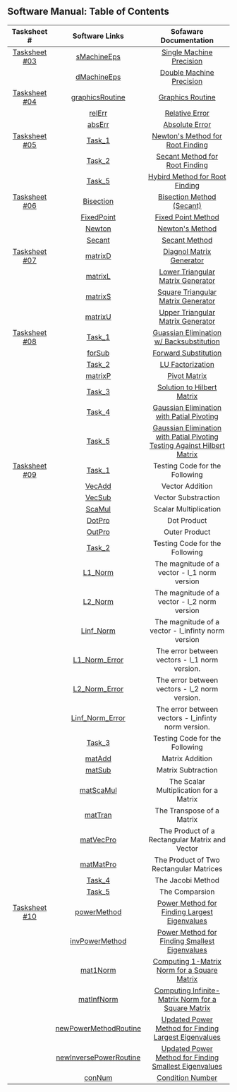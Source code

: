 ## Software Manual: Table of Contents

|                    Tasksheet #                    |                    Software Links                   |                     Sofaware Documentation                       |
| :-----------------------------------------------: | :-------------------------------------------------------: | :-------------------------------------------------: |
| [Tasksheet #03](https://github.com/GoByMark/math4610/blob/ca39c9f39cb62edc2c9e8ac1167fb9a87f42f3dc/Homework_Tasks/Tasksheet_03/Tasksheet_03.md)  | [sMachineEps](https://github.com/GoByMark/math4610/blob/1a4f700ce899f1cdd15f1d27a4bc50964a78cd91/Homework_Tasks/Tasksheet_03/src/sMachineEps.py)                           | [Single Machine Precision](https://github.com/GoByMark/math4610/blob/main/Homework_Tasks/Software_Manual/T03/sMachineEps.md)                            |
|                                                   | [dMachineEps](https://github.com/GoByMark/math4610/blob/a543c134f4488d1ebbc9b616a94cc0bca08768fa/Homework_Tasks/Tasksheet_03/src/dMachineEps.py)                           | [Double Machine Precision](https://github.com/GoByMark/math4610/blob/main/Homework_Tasks/Software_Manual/T03/dMachineEps.md)                            |
| [Tasksheet #04](https://github.com/GoByMark/math4610/blob/main/Homework_Tasks/Tasksheet_04/Tasksheet%2004.pdf)  | [graphicsRoutine](https://github.com/GoByMark/math4610/blob/main/Homework_Tasks/Tasksheet_04/src/graphicsRoutine.py)                           | [Graphics Routine](https://github.com/GoByMark/math4610/blob/main/Homework_Tasks/Software_Manual/T04/graphicsRoutine.md)                            |
|                                                   | [relErr](https://github.com/GoByMark/math4610/blob/main/Homework_Tasks/Tasksheet_04/src/relErr.py)                           | [Relative Error](https://github.com/GoByMark/math4610/blob/main/Homework_Tasks/Software_Manual/T04/relErr.md)                            |
|                                                   | [absErr](https://github.com/GoByMark/math4610/blob/main/Homework_Tasks/Tasksheet_04/src/absErr.py)                           | [Absolute Error](https://github.com/GoByMark/math4610/blob/main/Homework_Tasks/Software_Manual/T04/absErr.md)                            |
| [Tasksheet #05](https://github.com/GoByMark/math4610/blob/main/Homework_Tasks/Tasksheet_05/Tasksheet%2005.pdf)  | [Task_1](https://github.com/GoByMark/math4610/blob/main/Homework_Tasks/Tasksheet_05/src/Task_1.py)                           | [Newton's Method for Root Finding](https://github.com/GoByMark/math4610/blob/main/Homework_Tasks/Software_Manual/T05/Newton.md)                          |
|                                                   | [Task_2](https://github.com/GoByMark/math4610/blob/main/Homework_Tasks/Tasksheet_05/src/Task_2.py)                           | [Secant Method for Root Finding](https://github.com/GoByMark/math4610/blob/main/Homework_Tasks/Software_Manual/T05/Secant.md)                            |
|                                                   | [Task_5](https://github.com/GoByMark/math4610/blob/main/Homework_Tasks/Tasksheet_05/src/Task_5.py)                           | [Hybird Method for Root Finding](https://github.com/GoByMark/math4610/blob/main/Homework_Tasks/Software_Manual/T05/Hybird.md)                            |
| [Tasksheet #06](https://github.com/GoByMark/math4610/blob/main/Homework_Tasks/Tasksheet_06/Tasksheet%2006.pdf)  | [Bisection](https://github.com/GoByMark/math4610/blob/main/Homework_Tasks/Tasksheet_06/src/Task_1/mypythonlib/Bisection.py)               | [Bisection Method (Secant)](https://github.com/GoByMark/math4610/blob/main/Homework_Tasks/Software_Manual/T06/Bisection.md)                              |
|                                                   | [FixedPoint](https://github.com/GoByMark/math4610/blob/main/Homework_Tasks/Tasksheet_06/src/Task_1/mypythonlib/FixedPoint.py)| [Fixed Point Method](https://github.com/GoByMark/math4610/blob/main/Homework_Tasks/Software_Manual/T06/FixedPoint.md) |
|                                                   | [Newton](https://github.com/GoByMark/math4610/blob/main/Homework_Tasks/Tasksheet_06/src/Task_1/mypythonlib/Newton.py)| [Newton's Method](https://github.com/GoByMark/math4610/blob/main/Homework_Tasks/Software_Manual/T06/Newton.md) |
|                                                   | [Secant](https://github.com/GoByMark/math4610/blob/main/Homework_Tasks/Tasksheet_06/src/Task_1/mypythonlib/Secant.py)| [Secant Method](https://github.com/GoByMark/math4610/blob/main/Homework_Tasks/Software_Manual/T06/Secant.md) |
| [Tasksheet #07](https://github.com/GoByMark/math4610/blob/main/Homework_Tasks/Tasksheet_07/Tasksheet%2007.pdf)  | [matrixD](https://github.com/GoByMark/math4610/blob/main/Homework_Tasks/Tasksheet_07/src/matrixD.py)                   | [Diagnol Matrix Generator](https://github.com/GoByMark/math4610/blob/main/Homework_Tasks/Software_Manual/T07/matrixD.md)                            |
|                                                   | [matrixL](https://github.com/GoByMark/math4610/blob/main/Homework_Tasks/Tasksheet_07/src/matrixL.py)                             | [Lower Triangular Matrix Generator](https://github.com/GoByMark/math4610/blob/main/Homework_Tasks/Software_Manual/T07/matrixL.md)  |                  |
|                                                   | [matrixS](https://github.com/GoByMark/math4610/blob/main/Homework_Tasks/Tasksheet_07/src/matrixS.py)                             | [Square Triangular Matrix Generator](https://github.com/GoByMark/math4610/blob/main/Homework_Tasks/Software_Manual/T07/matrixS.md)                     |
|                                                   | [matrixU](https://github.com/GoByMark/math4610/blob/main/Homework_Tasks/Tasksheet_07/src/matrixU.py)                       | [Upper Triangular Matrix Generator](https://github.com/GoByMark/math4610/blob/main/Homework_Tasks/Software_Manual/T07/matrixU.md)        |
| [Tasksheet #08](https://github.com/GoByMark/math4610/blob/main/Homework_Tasks/Tasksheet_08/Tasksheet%2008.pdf)  | [Task_1](https://github.com/GoByMark/math4610/blob/main/Homework_Tasks/Tasksheet_08/src/Task_1.py)                         | [Guassian Elimination w/ Backsubstitution](https://github.com/GoByMark/math4610/blob/main/Homework_Tasks/Software_Manual/T08/Task_1.md)        |
|                                                   | [forSub](https://github.com/GoByMark/math4610/blob/main/Homework_Tasks/Tasksheet_08/src/forSub.py)                               | [Forward Substitution](https://github.com/GoByMark/math4610/blob/main/Homework_Tasks/Software_Manual/T08/forSub.md)            |
|                                                   | [Task_2](https://github.com/GoByMark/math4610/blob/main/Homework_Tasks/Tasksheet_08/src/Task_2.py)                                 | [LU Factorization](https://github.com/GoByMark/math4610/blob/main/Homework_Tasks/Software_Manual/T08/Task_2.md)                                    |
|                                                   | [matrixP](https://github.com/GoByMark/math4610/blob/main/Homework_Tasks/Tasksheet_08/src/matrixP.py)               | [Pivot Matrix](https://github.com/GoByMark/math4610/blob/main/Homework_Tasks/Software_Manual/T08/matrixP.md)                             |
|                                                   | [Task_3](https://github.com/GoByMark/math4610/blob/main/Homework_Tasks/Tasksheet_08/src/Task_3.py)               | [Solution to Hilbert Matrix](https://github.com/GoByMark/math4610/blob/main/Homework_Tasks/Software_Manual/T08/Task_3.md)                             |
|                                                   | [Task_4](https://github.com/GoByMark/math4610/blob/main/Homework_Tasks/Tasksheet_08/src/Task_4.py)               | [Gaussian Elimination with Patial Pivoting](https://github.com/GoByMark/math4610/blob/main/Homework_Tasks/Software_Manual/T08/Task_4.md)                          |
|                                                   | [Task_5](https://github.com/GoByMark/math4610/blob/main/Homework_Tasks/Tasksheet_08/src/Task_5.py)               | [Gaussian Elimination with Patial Pivoting Testing Against Hilbert Matrix](https://github.com/GoByMark/math4610/blob/main/Homework_Tasks/Software_Manual/T08/Task_5.md)                         |
| [Tasksheet #09](https://github.com/GoByMark/math4610/blob/main/Homework_Tasks/Tasksheet_09/Tasksheet%2009.pdf)  | [Task_1](https://github.com/GoByMark/math4610/blob/main/Homework_Tasks/Tasksheet_09/src/Task_1.py)                         | Testing Code for the Following                               |
|                                                   | [VecAdd](https://github.com/GoByMark/math4610/blob/main/Homework_Tasks/Tasksheet_09/src/VecAdd.py)                               | Vector Addition            |
|                                                   | [VecSub](https://github.com/GoByMark/math4610/blob/main/Homework_Tasks/Tasksheet_09/src/VecSub.py)                                 | Vector Substraction                                    |
|                                                   | [ScaMul](https://github.com/GoByMark/math4610/blob/main/Homework_Tasks/Tasksheet_09/src/ScaMul.py)               | Scalar Multiplication                             |
|                                                   | [DotPro](https://github.com/GoByMark/math4610/blob/main/Homework_Tasks/Tasksheet_09/src/DotPro.py)               | Dot Product                             |
|                                                   | [OutPro](https://github.com/GoByMark/math4610/blob/main/Homework_Tasks/Tasksheet_09/src/OutPro.py)               | Outer Product                         |
|                                                   | [Task_2](https://github.com/GoByMark/math4610/blob/main/Homework_Tasks/Tasksheet_09/src/Task_2.py)               | Testing Code for the Following                         |
|                                                   | [L1_Norm](https://github.com/GoByMark/math4610/blob/main/Homework_Tasks/Tasksheet_09/src/L1_Norm.py)                               | The magnitude of a vector - l_1 norm version            |
|                                                   | [L2_Norm](https://github.com/GoByMark/math4610/blob/main/Homework_Tasks/Tasksheet_09/src/L2_Norm.py)                                 | The magnitude of a vector - l_2 norm version                                    |
|                                                   | [Linf_Norm](https://github.com/GoByMark/math4610/blob/main/Homework_Tasks/Tasksheet_09/src/Linf_Norm.py)               | The magnitude of a vector - l_infinty norm version                             |
|                                                   | [L1_Norm_Error](https://github.com/GoByMark/math4610/blob/main/Homework_Tasks/Tasksheet_09/src/L1_Norm_Error.py)               | The error between vectors - l_1 norm version.                             |
|                                                   | [L2_Norm_Error](https://github.com/GoByMark/math4610/blob/main/Homework_Tasks/Tasksheet_09/src/L2_Norm_Error.py)               | The error between vectors - l_2 norm version.                         |
|                                                   | [Linf_Norm_Error](https://github.com/GoByMark/math4610/blob/main/Homework_Tasks/Tasksheet_09/src/Linf_Norm_Error.py)               | The error between vectors - l_infinty norm version.                         |
|                                                   | [Task_3](https://github.com/GoByMark/math4610/blob/main/Homework_Tasks/Tasksheet_09/src/Task_3.py)               | Testing Code for the Following                         |
|                                                   | [matAdd](https://github.com/GoByMark/math4610/blob/main/Homework_Tasks/Tasksheet_09/src/matAdd.py)                               | Matrix Addition            |
|                                                   | [matSub](https://github.com/GoByMark/math4610/blob/main/Homework_Tasks/Tasksheet_09/src/matSub.py)                                 | Matrix Subtraction                                    |
|                                                   | [matScaMul](https://github.com/GoByMark/math4610/blob/main/Homework_Tasks/Tasksheet_09/src/matScaMul.py)               | The Scalar Multiplication for a Matrix                            |
|                                                   | [matTran](https://github.com/GoByMark/math4610/blob/main/Homework_Tasks/Tasksheet_09/src/matTran.py)               | The Transpose of a Matrix                             |
|                                                   | [matVecPro](https://github.com/GoByMark/math4610/blob/main/Homework_Tasks/Tasksheet_09/src/matVecPro.py)               | The Product of a Rectangular Matrix and Vector                         |
|                                                   | [matMatPro](https://github.com/GoByMark/math4610/blob/main/Homework_Tasks/Tasksheet_09/src/matMatPro.py)               | The Product of Two Rectangular Matrices                         |
|                                                   | [Task_4](https://github.com/GoByMark/math4610/blob/main/Homework_Tasks/Tasksheet_09/src/Task_4.py)               | The Jacobi Method                         |
|                                                   | [Task_5](https://github.com/GoByMark/math4610/blob/main/Homework_Tasks/Tasksheet_09/src/Task_5.py)               | The Comparsion                         |
| [Tasksheet #10](https://github.com/GoByMark/math4610/blob/main/Homework_Tasks/Tasksheet_10/Tasksheet%2010.pdf)  | [powerMethod](https://github.com/GoByMark/math4610/blob/main/Homework_Tasks/Tasksheet_10/src/powerMethod.py)                         | [Power Method for Finding Largest Eigenvalues](https://github.com/GoByMark/math4610/blob/main/Homework_Tasks/Software_Manual/T10/powerMethod.md)        |
|                                                   | [invPowerMethod](https://github.com/GoByMark/math4610/blob/main/Homework_Tasks/Tasksheet_10/src/invPowerMethod.py)                               | [Power Method for Finding Smallest Eigenvalues](https://github.com/GoByMark/math4610/blob/main/Homework_Tasks/Software_Manual/T10/inverPowerMethod.md)            |
|                                                   | [mat1Norm](https://github.com/GoByMark/math4610/blob/main/Homework_Tasks/Tasksheet_10/src/mat1Norm.py)                               | [Computing 1-Matrix Norm for a Square Matrix](https://github.com/GoByMark/math4610/blob/main/Homework_Tasks/Software_Manual/T10/mat1Norm.md)            |
|                                                   | [matInfNorm](https://github.com/GoByMark/math4610/blob/main/Homework_Tasks/Tasksheet_10/src/matInfNorm.py)                               | [Computing Infinite-Matrix Norm for a Square Matrix](https://github.com/GoByMark/math4610/blob/main/Homework_Tasks/Software_Manual/T10/matInfNorm.md)            |
|                                                   | [newPowerMethodRoutine](https://github.com/GoByMark/math4610/blob/main/Homework_Tasks/Tasksheet_10/src/newInversePowerRoutine.py)                               | [Updated Power Method for Finding Largest Eigenvalues](https://github.com/GoByMark/math4610/blob/main/Homework_Tasks/Software_Manual/T10/newPowerMethodRoutine.md)            |
|                                                   | [newInversePowerRoutine](https://github.com/GoByMark/math4610/blob/main/Homework_Tasks/Tasksheet_10/src/newInversePowerRoutine.py)                               | [Updated Power Method for Finding Smallest Eigenvalues](https://github.com/GoByMark/math4610/blob/main/Homework_Tasks/Software_Manual/T10/newInversePowerRoutine.md)            |
|                                                   | [conNum](https://github.com/GoByMark/math4610/blob/main/Homework_Tasks/Tasksheet_10/src/conNum.py)                               | [Condition Number](https://github.com/GoByMark/math4610/blob/main/Homework_Tasks/Software_Manual/T10/conNum.md)            |
